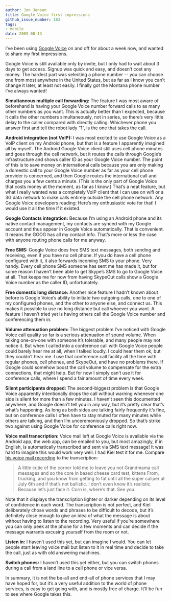 ```yaml
---
author: Jon Jensen
title: Google Voice first impressions
github_issue_number: 183
tags:
- mobile
date: 2009-08-13
---
```


I’ve been using [Google Voice](https://voice.google.com/) on and off for about a week now, and wanted to share my first impressions.

Google Voice is still available only by invite, but I only had to wait about 3 days to get access. Signup was quick and easy, and doesn’t cost any money. The hardest part was selecting a phone number -- you can choose one from most anywhere in the United States, but as far as I know you can’t change it later, at least not easily. I finally got the Montana phone number I’ve always wanted!

**Simultaneous multiple call forwarding:** The feature I was most aware of beforehand is having your Google Voice number forward calls to as many other numbers as you want. This is actually better than I expected, because it calls the other numbers simultaneously, not in series, so there’s very little delay to the caller compared with directly calling. Whichever phone you answer first and tell the robot lady “1”, is the one that takes the call.

**Android integration (not VoIP):** I was most excited to use Google Voice as a VoIP client on my Android phone, but that is a feature I apparently imagined all by myself. The Android Google Voice client still uses cell phone minutes and goes through the cell network, but it routes the calls through Google’s infrastructure and shows caller ID as your Google Voice number. The point of this is to save money on international calls because you are only making a domestic call to your Google Voice number as far as your cell phone provider is concerned, and then Google routes the international call and charges you a few cents a minute. (This is the only part of Google Voice that costs money at the moment, as far as I know.) That’s a neat feature, but what I really wanted was a completely VoIP client that I can use on wifi or a 3G data network to make calls entirely outside the cell phone network. Any Google Voice developers reading: Here’s my enthusiastic vote for that! I would use it all the time if it existed.

**Google Contacts integration:** Because I’m using an Android phone and its native contact management, my contacts are synced with my Google account and thus appear in Google Voice automatically. That is convenient. It means the GOOG has all my contact info. That’s more or less the case with anyone routing phone calls for me anyway.

**Free SMS:** Google Voice does free SMS text messages, both sending and receiving, even if you have no cell phone. If you do have a cell phone configured with it, it also forwards incoming SMS to your phone. Very handy. Every cell phone SMS someone has sent me has made it, but for some reason I haven’t been able to get Skype’s SMS to go to Google Voice at all. That keeps me for now from having SkypeOut calls show a Google Voice number as the caller ID, unfortunately.

**Free domestic long distance:** Another nice feature I hadn’t known about before is Google Voice’s ability to initiate two outgoing calls, one to one of my configured phones, and the other to anyone else, and connect us. This makes it possible to use no long distance but call whoever you want. A feature I haven’t tried yet is having others call the Google Voice number and conferencing them in.

**Volume attenuation problem:** The biggest problem I’ve noticed with Google Voice call quality so far is a serious attenuation of sound volume. When talking one-on-one with someone it’s tolerable, and many people may not notice it. But when I called into a conference call with Google Voice people could barely hear me at all, when I talked loudly. I could hear them ok, but they couldn’t hear me. I use that conference call facility all the time with regular phones, cell phones, and SkypeOut, and have no problems there. If Google could somehow boost the call volume to compensate for the extra connections, that might help. But for now I simply can’t use it for conference calls, where I spend a fair amount of time every week.

**Silent participants dropped:** The second-biggest problem is that Google Voice apparently intentionally drops the call without warning whenever one side is silent for more than a few minutes. I haven’t seen this documented anywhere, and Google doesn’t tell you in any way, but it’s pretty clear that’s what’s happening. As long as both sides are talking fairly frequently it’s fine, but on conference calls I often have to stay muted for many minutes while others are talking, and then I’m unceremoniously dropped. So that’s strike two against using Google Voice for conference calls right now.

**Voice mail transcription:** Voice mail left at Google Voice is available via the Android app, the web app, can be emailed to you, but most amazingly, if in English, is automatically transcribed and sent via SMS text message! It was hard to imagine this would work very well. I had Kiel test it for me. Compare [his voice mail recording](https://jon.endpointdev.com/google-voice-kiel-transcription.mp3) to the transcription:

> A little cutie of the corner told me to leave you not Grandmama call messages and so the core in based cheese card test, kittens From, trucking, and you know from getting to
> fat until all the super caliper at July 6th and if that’s not ballistic. I don’t even know it’s realistic. Because let’s just face it. Corn is, where’s that. See you. 

Note that it displays the transcription lighter or darker depending on its level of confidence in each word. The transcription is not perfect, and Kiel deliberately chose words and phrases to be difficult to decode, but it’s definitely close enough to give an idea of what the message is about without having to listen to the recording. Very useful if you’re somewhere you can only peek at the phone for a few moments and can decide if the message warrants excusing yourself from the room or not.

**Listen in:** I haven’t used this yet, but can imagine I would. You can let people start leaving voice mail but listen to it in real time and decide to take the call, just as with old answering machines.

**Switch phones:** I haven’t used this yet either, but you can switch phones during a call from a land line to a cell phone or vice versa.

In summary, it is not the be-all and end-all of phone services that I may have hoped for, but it’s a very useful addition to the world of phone services, is easy to get going with, and is mostly free of charge. It’ll be fun to see where Google takes this.
